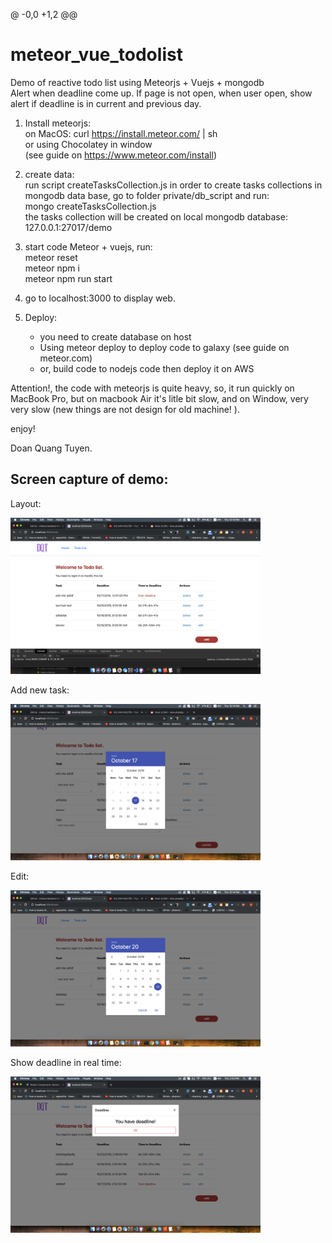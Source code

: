 @ -0,0 +1,2 @@
# meteor_vue_todolist
Demo of reactive todo list using Meteorjs + Vuejs + mongodb<br/>
Alert when deadline come up. If page is not open, when user open, show alert if deadline is in current and previous day.

1. Install meteorjs:<br/>
    on MacOS: curl https://install.meteor.com/ | sh <br/>
    or using Chocolatey in window<br/>
    (see guide on https://www.meteor.com/install)<br/>

2. create data:<br/>
    run script createTasksCollection.js in order to create tasks collections in mongodb data base, go to folder private/db_script and run:<br/>
        mongo  createTasksCollection.js<br/>
    the tasks collection will be created on local mongodb database: 127.0.0.1:27017/demo<br/>

3. start code Meteor + vuejs, run:<br/>
    meteor reset<br/>
    meteor npm i<br/>
    meteor npm run start<br/>

4. go to localhost:3000 to display web.

5. Deploy: <br/>
    - you need to create database on host<br/>
    - Using meteor deploy to deploy code to galaxy (see guide on meteor.com)<br/>
    - or, build code to nodejs code then deploy it on AWS<br/>

Attention!, the code with meteorjs is quite heavy, so, it run quickly on MacBook Pro, but on macbook Air it's litle bit slow, 
and on Window, very very slow (new things are not design for old machine! ).

enjoy!

Doan Quang Tuyen.


Screen capture of demo:
-----------------------------

Layout:

<img src="./docs/screencapture/layout.png" width="400">

Add new task:

<img src="./docs/screencapture/add.png" width="400">

Edit: 

<img src="./docs/screencapture/edit.png" width="400">

Show deadline in real time: 

<img src="./docs/screencapture/deadline.png" width="400">
